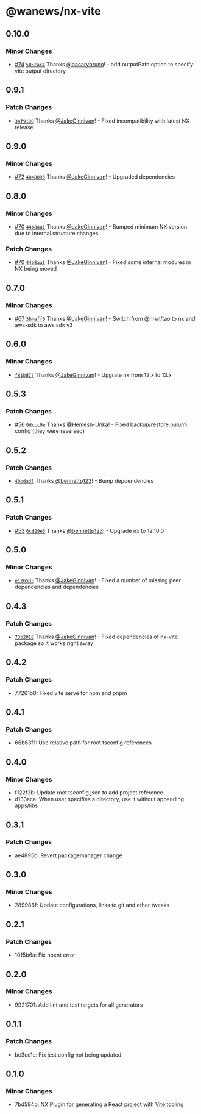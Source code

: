 # @wanews/nx-vite

## 0.10.0

### Minor Changes

- [#74](https://github.com/sevenwestmedia-labs/nx-plugins/pull/74) [`505cac4`](https://github.com/sevenwestmedia-labs/nx-plugins/commit/505cac47a928c600e78745c88cd96353a635f8d6) Thanks [@bacarybruno](https://github.com/bacarybruno)! - add outputPath option to specify vite output directory

## 0.9.1

### Patch Changes

- [`34f9100`](https://github.com/sevenwestmedia-labs/nx-plugins/commit/34f910056a8e6d7b8cfc084997e13210b22f39fe) Thanks [@JakeGinnivan](https://github.com/JakeGinnivan)! - Fixed incompatibility with latest NX release

## 0.9.0

### Minor Changes

- [#72](https://github.com/sevenwestmedia-labs/nx-plugins/pull/72) [`4848093`](https://github.com/sevenwestmedia-labs/nx-plugins/commit/4848093ffb894fbbc3265acfde9463046e716cd7) Thanks [@JakeGinnivan](https://github.com/JakeGinnivan)! - Upgraded dependencies

## 0.8.0

### Minor Changes

- [#70](https://github.com/sevenwestmedia-labs/nx-plugins/pull/70) [`44b8aa1`](https://github.com/sevenwestmedia-labs/nx-plugins/commit/44b8aa181e74bd153c28a270a0ac23fb60212a3e) Thanks [@JakeGinnivan](https://github.com/JakeGinnivan)! - Bumped minimum NX version due to internal structure changes

### Patch Changes

- [#70](https://github.com/sevenwestmedia-labs/nx-plugins/pull/70) [`44b8aa1`](https://github.com/sevenwestmedia-labs/nx-plugins/commit/44b8aa181e74bd153c28a270a0ac23fb60212a3e) Thanks [@JakeGinnivan](https://github.com/JakeGinnivan)! - Fixed some internal modules in NX being moved

## 0.7.0

### Minor Changes

- [#67](https://github.com/sevenwestmedia-labs/nx-plugins/pull/67) [`3b4eff0`](https://github.com/sevenwestmedia-labs/nx-plugins/commit/3b4eff08f19a77ec4c9088f0ae8a78c9e28780d5) Thanks [@JakeGinnivan](https://github.com/JakeGinnivan)! - Switch from @nrwl/tao to nx and aws-sdk to aws sdk v3

## 0.6.0

### Minor Changes

- [`f81bd77`](https://github.com/sevenwestmedia-labs/nx-plugins/commit/f81bd77328db20a35e951a864fd3e658ac847395) Thanks [@JakeGinnivan](https://github.com/JakeGinnivan)! - Upgrate nx from 12.x to 13.x

## 0.5.3

### Patch Changes

- [#56](https://github.com/sevenwestmedia-labs/nx-plugins/pull/56) [`0dccc9e`](https://github.com/sevenwestmedia-labs/nx-plugins/commit/0dccc9eb622bc59089a53abe2d4ed9162ef4cacf) Thanks [@Hemesh-Unka](https://github.com/Hemesh-Unka)! - Fixed backup/restore pulumi config (they were reversed)

## 0.5.2

### Patch Changes

- [`40cdad5`](https://github.com/sevenwestmedia-labs/nx-plugins/commit/40cdad5502ec6e4c13c008dab0fe586fe25cd12c) Thanks [@bennettp123](https://github.com/bennettp123)! - Bump depoendencies

## 0.5.1

### Patch Changes

- [#53](https://github.com/sevenwestmedia-labs/nx-plugins/pull/53) [`6cd29e3`](https://github.com/sevenwestmedia-labs/nx-plugins/commit/6cd29e3a7ef510bf72963eb2958ea23a9919d043) Thanks [@bennettp123](https://github.com/bennettp123)! - Upgrade nx to 12.10.0

## 0.5.0

### Minor Changes

- [`e1265d5`](https://github.com/sevenwestmedia-labs/nx-plugins/commit/e1265d5c6feac19fcc9892c1ec8cb8634b285e13) Thanks [@JakeGinnivan](https://github.com/JakeGinnivan)! - Fixed a number of missing peer dependencies and dependencies

## 0.4.3

### Patch Changes

- [`73b2018`](https://github.com/sevenwestmedia-labs/nx-plugins/commit/73b2018942106136f66957a8f0e1e95fd8738e0e) Thanks [@JakeGinnivan](https://github.com/JakeGinnivan)! - Fixed dependencies of nx-vite package so it works right away

## 0.4.2

### Patch Changes

- 77261b0: Fixed vite serve for npm and pnpm

## 0.4.1

### Patch Changes

- 66b63f1: Use relative path for root tsconfig references

## 0.4.0

### Minor Changes

- f122f2b: Update root tsconfig.json to add project reference
- d133ace: When user specifies a directory, use it without appending apps/libs

## 0.3.1

### Patch Changes

- ae4895b: Revert packagemanager change

## 0.3.0

### Minor Changes

- 289986f: Update configurations, links to git and other tweaks

## 0.2.1

### Patch Changes

- 1015b6a: Fix noent error

## 0.2.0

### Minor Changes

- 9921701: Add lint and test targets for all generators

## 0.1.1

### Patch Changes

- be3cc1c: Fix jest config not being updated

## 0.1.0

### Minor Changes

- 7bd594b: NX Plugin for generating a React project with Vite tooling
